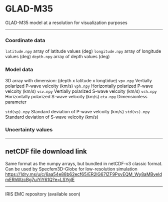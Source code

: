 # GLAD-M35
GLAD-M35 model at a resolution for visualization purposes

---
### Coordinate data
```latitude.npy``` array of latitude values (deg)
```longitude.npy``` array of longitude values (deg)
```depth.npy``` array of depth values (deg)

### Model data
3D array with dimension: (depth x latitude x longtidue)
```vpv.npy``` Vertially polarized P-wave velcoity (km/s)
```vph.npy``` Horizontally polarized P-wave velcoity (km/s)
```vsv.npy``` Vertially polarized S-wave velcoity (km/s)
```vsh.npy``` Horizontally polarized S-wave velcoity (km/s)
```eta.npy``` Dimensionless parameter

```std(vp).npy```  Standard deviation of P-wave velcoity (km/s)
```std(vs).npy``` Standard deviation of S-wave velcoity (km/s)

### Uncertainty values

---
## netCDF file download link
Same format as the numpy arrays, but bundled in netCDF-v3 classic format. Can be used by Specfem3D-Globe for low-resolution simulation
https://1drv.ms/u/c/6aa54e88b62ecf65/ER2lG67lZF9PsvEQM_Wy8aMByeldmERhWzcBg7uiYiY61Q?e=LSYgIE

---
IRIS EMC repository (available soon)
